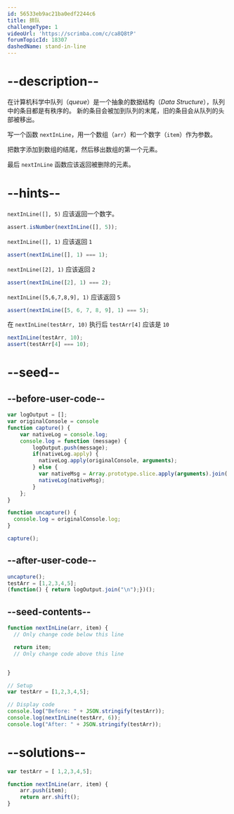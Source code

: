 ```yaml
---
id: 56533eb9ac21ba0edf2244c6
title: 排队
challengeType: 1
videoUrl: 'https://scrimba.com/c/ca8Q8tP'
forumTopicId: 18307
dashedName: stand-in-line
---
```


# --description--

在计算机科学中队列（<dfn>queue</dfn>）是一个抽象的数据结构（<dfn>Data Structure</dfn>），队列中的条目都是有秩序的。 新的条目会被加到队列的末尾，旧的条目会从队列的头部被移出。

写一个函数 `nextInLine`，用一个数组（`arr`）和一个数字（`item`）作为参数。

把数字添加到数组的结尾，然后移出数组的第一个元素。

最后 `nextInLine` 函数应该返回被删除的元素。

# --hints--

`nextInLine([], 5)` 应该返回一个数字。

```js
assert.isNumber(nextInLine([], 5));
```

`nextInLine([], 1)` 应该返回 `1`

```js
assert(nextInLine([], 1) === 1);
```

`nextInLine([2], 1)` 应该返回 `2`

```js
assert(nextInLine([2], 1) === 2);
```

`nextInLine([5,6,7,8,9], 1)` 应该返回 `5`

```js
assert(nextInLine([5, 6, 7, 8, 9], 1) === 5);
```

在 `nextInLine(testArr, 10)` 执行后 `testArr[4]` 应该是 `10`

```js
nextInLine(testArr, 10);
assert(testArr[4] === 10);
```

# --seed--

## --before-user-code--

```js
var logOutput = [];
var originalConsole = console
function capture() {
    var nativeLog = console.log;
    console.log = function (message) {
        logOutput.push(message);
        if(nativeLog.apply) {
          nativeLog.apply(originalConsole, arguments);
        } else {
          var nativeMsg = Array.prototype.slice.apply(arguments).join(' ');
          nativeLog(nativeMsg);
        }
    };
}

function uncapture() {
  console.log = originalConsole.log;
}

capture();
```

## --after-user-code--

```js
uncapture();
testArr = [1,2,3,4,5];
(function() { return logOutput.join("\n");})();
```

## --seed-contents--

```js
function nextInLine(arr, item) {
  // Only change code below this line

  return item;
  // Only change code above this line


}

// Setup
var testArr = [1,2,3,4,5];

// Display code
console.log("Before: " + JSON.stringify(testArr));
console.log(nextInLine(testArr, 6));
console.log("After: " + JSON.stringify(testArr));
```

# --solutions--

```js
var testArr = [ 1,2,3,4,5];

function nextInLine(arr, item) {
    arr.push(item);
    return arr.shift();
}
```
